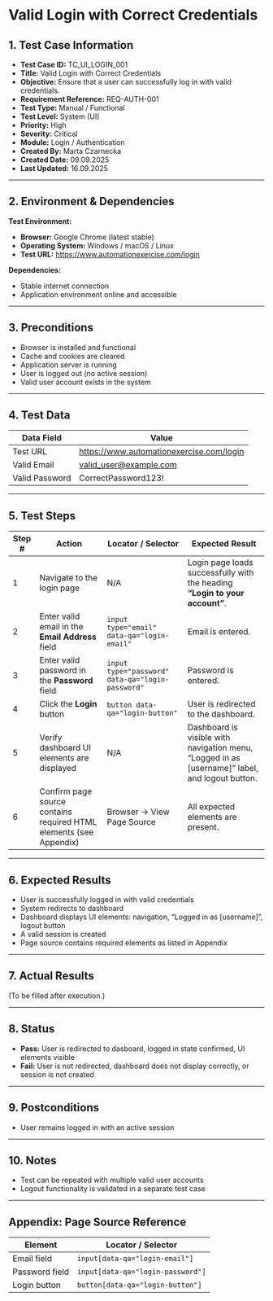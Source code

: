 
# Valid Login with Correct Credentials

## 1. Test Case Information
- **Test Case ID:** TC_UI_LOGIN_001  
- **Title:** Valid Login with Correct Credentials  
- **Objective:** Ensure that a user can successfully log in with valid credentials.  
- **Requirement Reference:** REQ-AUTH-001  
- **Test Type:** Manual / Functional
- **Test Level:** System (UI)  
- **Priority:** High  
- **Severity:** Critical  
- **Module:** Login / Authentication  
- **Created By:** Marta Czarnecka  
- **Created Date:** 09.09.2025  
- **Last Updated:** 16.09.2025  

---

## 2. Environment & Dependencies
**Test Environment:**  
- **Browser:** Google Chrome (latest stable)  
- **Operating System:** Windows / macOS / Linux  
- **Test URL:** https://www.automationexercise.com/login  

**Dependencies:**  
- Stable internet connection  
- Application environment online and accessible  

---

## 3. Preconditions
- Browser is installed and functional  
- Cache and cookies are cleared  
- Application server is running  
- User is logged out (no active session)  
- Valid user account exists in the system  

---

## 4. Test Data

| Data Field       | Value                          |
|------------------|--------------------------------|
| Test URL         | https://www.automationexercise.com/login |
| Valid Email      | valid_user@example.com         |
| Valid Password   | CorrectPassword123!            |

---

## 5. Test Steps

| Step # | Action | Locator / Selector | Expected Result |
|--------|--------|--------------------|-----------------|
| 1 | Navigate to the login page | N/A | Login page loads successfully with the heading **“Login to your account”**. |
| 2 | Enter valid email in the **Email Address** field | `input type="email" data-qa="login-email"` | Email is entered. |
| 3 | Enter valid password in the **Password** field | `input type="password" data-qa="login-password"` | Password is entered. |
| 4 | Click the **Login** button | `button data-qa="login-button"` | User is redirected to the dashboard. |
| 5 | Verify dashboard UI elements are displayed | N/A | Dashboard is visible with navigation menu, “Logged in as [username]” label, and logout button. |
| 6 | Confirm page source contains required HTML elements (see Appendix) | Browser → View Page Source | All expected elements are present. |

---

## 6. Expected Results
- User is successfully logged in with valid credentials  
- System redirects to dashboard  
- Dashboard displays UI elements: navigation, “Logged in as [username]”, logout button  
- A valid session is created  
- Page source contains required elements as listed in Appendix  

---

## 7. Actual Results
(To be filled after execution.)  

---

## 8. Status
- **Pass:** User is redirected to dasboard, logged in state confirmed, UI elements visible  
- **Fail:** User is not redirected, dashboard does not display correctly, or session is not created  

---

## 9. Postconditions
- User remains logged in with an active session  

---

## 10. Notes
- Test can be repeated with multiple valid user accounts  
- Logout functionality is validated in a separate test case  

---

## Appendix: Page Source Reference

| Element        | Locator / Selector |
|----------------|---------------------|
| Email field    | `input[data-qa="login-email"]` |
| Password field | `input[data-qa="login-password"]` |
| Login button   | `button[data-qa="login-button"]` |

